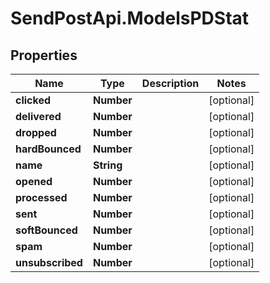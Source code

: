 # SendPostApi.ModelsPDStat

## Properties

Name | Type | Description | Notes
------------ | ------------- | ------------- | -------------
**clicked** | **Number** |  | [optional] 
**delivered** | **Number** |  | [optional] 
**dropped** | **Number** |  | [optional] 
**hardBounced** | **Number** |  | [optional] 
**name** | **String** |  | [optional] 
**opened** | **Number** |  | [optional] 
**processed** | **Number** |  | [optional] 
**sent** | **Number** |  | [optional] 
**softBounced** | **Number** |  | [optional] 
**spam** | **Number** |  | [optional] 
**unsubscribed** | **Number** |  | [optional] 


